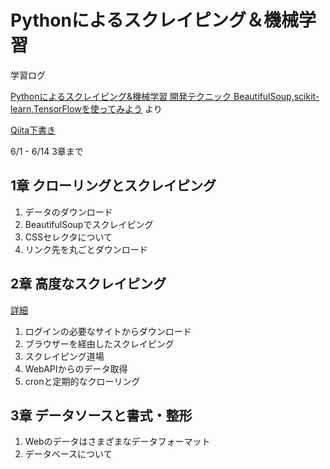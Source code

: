 # Pythonによるスクレイピング＆機械学習
学習ログ

[Pythonによるスクレイピング&機械学習 開発テクニック BeautifulSoup,scikit-learn,TensorFlowを使ってみよう](https://www.amazon.co.jp/Python%E3%81%AB%E3%82%88%E3%82%8B%E3%82%B9%E3%82%AF%E3%83%AC%E3%82%A4%E3%83%94%E3%83%B3%E3%82%B0-%E9%96%8B%E7%99%BA%E3%83%86%E3%82%AF%E3%83%8B%E3%83%83%E3%82%AF-BeautifulSoup-scikit-learn-TensorFlow%E3%82%92%E4%BD%BF%E3%81%A3%E3%81%A6%E3%81%BF%E3%82%88%E3%81%86/dp/4802610793)
より

[Qiita下書き](http://qiita.com/drafts/36af8bcb501baf8c7014)


6/1 - 6/14 3章まで

## 1章 クローリングとスクレイピング
1. データのダウンロード
2. BeautifulSoupでスクレイピング
3. CSSセレクタについて
4. リンク先を丸ごとダウンロード

## 2章 高度なスクレイピング
[詳細](./Section2)
1. ログインの必要なサイトからダウンロード
2. ブラウザーを経由したスクレイピング
3. スクレイピング道場
4. WebAPIからのデータ取得
5. cronと定期的なクローリング  

## 3章 データソースと書式・整形
1. Webのデータはさまざまなデータフォーマット
2. データベースについて
